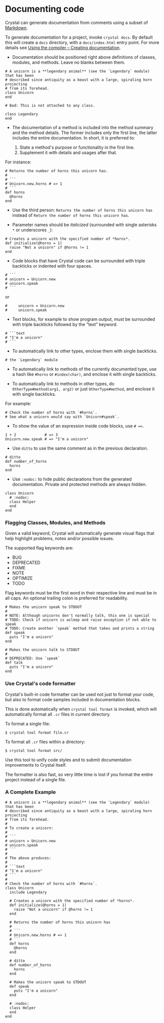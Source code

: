 # Documenting code

Crystal can generate documentation from comments using a subset of [Markdown](https://daringfireball.net/projects/markdown/).

To generate documentation for a project, invoke `crystal docs`. By default this will create a `docs` directory, with a `docs/index.html` entry point. For more details see [Using the compiler – Creating documentation](../using_the_compiler/#crystal-docs).

* Documentation should be positioned right above definitions of classes, modules, and methods. Leave no blanks between them.

```crystal
# A unicorn is a **legendary animal** (see the `Legendary` module) that has been
# described since antiquity as a beast with a large, spiraling horn projecting
# from its forehead.
class Unicorn
end

# Bad: This is not attached to any class.

class Legendary
end
```

* The documentation of a method is included into the method summary and the method details. The former includes only the first line, the latter includes the entire documentation. In short, it is preferred to:

  1. State a method's purpose or functionality in the first line.
  2. Supplement it with details and usages after that.

For instance:

``````crystal
# Returns the number of horns this unicorn has.
#
# ```
# Unicorn.new.horns # => 1
# ```
def horns
  @horns
end
``````

* Use the third person: `Returns the number of horns this unicorn has` instead of `Return the number of horns this unicorn has`.

* Parameter names should be *italicized* (surrounded with single asterisks `*` or underscores `_`):

```crystal
# Creates a unicorn with the specified number of *horns*.
def initialize(@horns = 1)
  raise "Not a unicorn" if @horns != 1
end
```

* Code blocks that have Crystal code can be surrounded with triple backticks or indented with four spaces.

``````crystal
# ```
# unicorn = Unicorn.new
# unicorn.speak
# ```
``````

or

```crystal
#     unicorn = Unicorn.new
#     unicorn.speak
```

* Text blocks, for example to show program output, must be surrounded with triple backticks followed by the "text" keyword.

``````crystal
# ```text
# "I'm a unicorn"
# ```
``````

* To automatically link to other types, enclose them with single backticks.

```crystal
# the `Legendary` module
```

* To automatically link to methods of the currently documented type, use a hash like `#horns` or `#index(char)`, and enclose it with single backticks.

* To automatically link to methods in other types, do `OtherType#method(arg1, arg2)` or just `OtherType#method`, and enclose it with single backticks.

For example:

```crystal
# Check the number of horns with `#horns`.
# See what a unicorn would say with `Unicorn#speak`.
```

* To show the value of an expression inside code blocks, use `# =>`.

```crystal
1 + 2             # => 3
Unicorn.new.speak # => "I'm a unicorn"
```

* Use `ditto` to use the same comment as in the previous declaration.

```crystal
# ditto
def number_of_horns
  horns
end
```

* Use `:nodoc:` to hide public declarations from the generated documentation. Private and protected methods are always hidden.

```crystal
class Unicorn
  # :nodoc:
  class Helper
  end
end
```

### Flagging Classes, Modules, and Methods

Given a valid keyword, Crystal will automatically generate visual flags that help highlight problems, notes and/or possible issues.

The supported flag keywords are:

- BUG
- DEPRECATED
- FIXME
- NOTE
- OPTIMIZE
- TODO

Flag keywords must be the first word in their respective line and must be in all caps. An optional trailing colon is preferred for readability.

``````crystal
# Makes the unicorn speak to STDOUT
#
# NOTE: Although unicorns don't normally talk, this one is special
# TODO: Check if unicorn is asleep and raise exception if not able to speak
# TODO: Create another `speak` method that takes and prints a string
def speak
  puts "I'm a unicorn"
end

# Makes the unicorn talk to STDOUT
#
# DEPRECATED: Use `speak`
def talk
  puts "I'm a unicorn"
end
``````

### Use Crystal's code formatter

Crystal's built-in code formatter can be used not just to format your code,
but also to format code samples included in documentation blocks.

This is done automatically when `crystal tool format` is invoked, which
will automatically format all `.cr` files in current directory.

To format a single file:

```
$ crystal tool format file.cr
```

To format all `.cr` files within a directory:

```
$ crystal tool format src/
```

Use this tool to unify code styles and to submit documentation improvements to
Crystal itself.

The formatter is also fast, so very little time is lost if you format the
entire project instead of a single file.

### A Complete Example

``````crystal
# A unicorn is a **legendary animal** (see the `Legendary` module) that has been
# described since antiquity as a beast with a large, spiraling horn projecting
# from its forehead.
#
# To create a unicorn:
#
# ```
# unicorn = Unicorn.new
# unicorn.speak
# ```
#
# The above produces:
#
# ```text
# "I'm a unicorn"
# ```
#
# Check the number of horns with `#horns`.
class Unicorn
  include Legendary

  # Creates a unicorn with the specified number of *horns*.
  def initialize(@horns = 1)
    raise "Not a unicorn" if @horns != 1
  end

  # Returns the number of horns this unicorn has
  #
  # ```
  # Unicorn.new.horns # => 1
  # ```
  def horns
    @horns
  end

  # ditto
  def number_of_horns
    horns
  end

  # Makes the unicorn speak to STDOUT
  def speak
    puts "I'm a unicorn"
  end

  # :nodoc:
  class Helper
  end
end
``````
